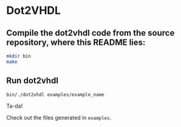 # Dot2VHDL


## Compile the dot2vhdl code from the source repository, where this README lies:

```bash
mkdir bin
make
```

## Run dot2vhdl

```bash
bin/./dot2vhdl examples/example_name
```

Ta-da!

Check out the files generated in `examples`.
